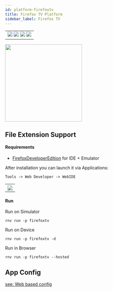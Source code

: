 ```yaml
---
id: platform-firefoxtv
title: Firefox TV Platform
sidebar_label: Firefox TV
---
```


<table>
  <tr>
  <td>
    <img src="https://img.shields.io/badge/Mac-yes-brightgreen.svg" />
    <img src="https://img.shields.io/badge/Windows-yes-brightgreen.svg" />
    <img src="https://img.shields.io/badge/Linux-yes-brightgreen.svg" />
    <img src="https://img.shields.io/badge/HostMode-yes-brightgreen.svg" />
  </td>
  </tr>
</table>

<img src="https://renative.org/img/rnv_firefoxtv.gif" height="250"/>

## File Extension Support

<!--EXTENSION_SUPPORT_START-->


<!--EXTENSION_SUPPORT_END-->

#### Requirements

-   [FirefoxDeveloperEdition](https://www.mozilla.org/en-US/firefox/developer/) for IDE + Emulator

After installation you can launch it via Applications:

`Tools -> Web Developer -> WebIDE`

<table>
  <tr>
    <th>
    <img src="https://renative.org/img/firefoxos.png" />
    </th>
  </tr>
</table>

#### Run

Run on Simulator

```
rnv run -p firefoxtv
```

Run on Device

```
rnv run -p firefoxtv -d
```

Run in Browser

```
rnv run -p firefoxtv --hosted
```

## App Config

[see: Web based config](api-config.md#web-props)
